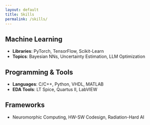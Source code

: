 ```yaml
---
layout: default
title: Skills
permalink: /skills/
---
```


## Machine Learning  
- **Libraries**: PyTorch, TensorFlow, Scikit-Learn  
- **Topics**: Bayesian NNs, Uncertainty Estimation, LLM Optimization  

## Programming & Tools  
- **Languages**: C/C++, Python, VHDL, MATLAB  
- **EDA Tools**: LT Spice, Quartus II, LabVIEW  

## Frameworks  
- Neuromorphic Computing, HW-SW Codesign, Radiation-Hard AI  
